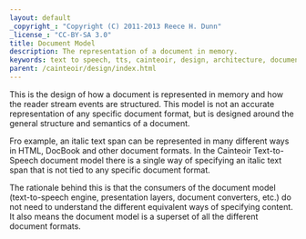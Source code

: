 ```yaml
---
layout: default
_copyright_: "Copyright (C) 2011-2013 Reece H. Dunn"
_license_: "CC-BY-SA 3.0"
title: Document Model
description: The representation of a document in memory.
keywords: text to speech, tts, cainteoir, design, architecture, document model
parent: /cainteoir/design/index.html
---
```


This is the design of how a document is represented in memory and how the reader
stream events are structured. This model is not an accurate representation of any
specific document format, but is designed around the general structure and
semantics of a document.

Fro example, an italic text span can be represented in many different ways in
HTML, DocBook and other document formats. In the Cainteoir Text-to-Speech
document model there is a single way of specifying an italic text span that is
not tied to any specific document format.

The rationale behind this is that the consumers of the document model
(text-to-speech engine, presentation layers, document converters, etc.) do not
need to understand the different equivalent ways of specifying content. It also
means the document model is a superset of all the different document formats.
